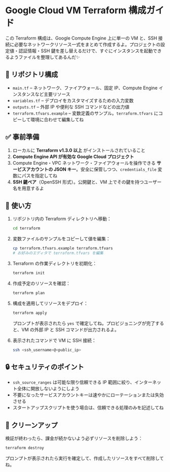 # Google Cloud VM Terraform 構成ガイド

この Terraform 構成は、Google Compute Engine 上に単一の VM と、SSH 接続に必要なネットワークリソース一式をまとめて作成するよ。プロジェクトの設定値・認証情報・SSH 鍵を差し替えるだけで、すぐにインスタンスを起動できるようファイルを整理してあるんだ✨

## 📁 リポジトリ構成

- `main.tf` – ネットワーク、ファイアウォール、固定 IP、Compute Engine インスタンスなど主要リソース
- `variables.tf` – デプロイをカスタマイズするための入力変数
- `outputs.tf` – 外部 IP や便利な SSH コマンドなどの出力値
- `terraform.tfvars.example` – 変数定義のサンプル。`terraform.tfvars` にコピーして環境に合わせて編集してね

## ✅ 事前準備

1. ローカルに **Terraform v1.3.0 以上** がインストールされていること
2. **Compute Engine API が有効な Google Cloud プロジェクト**
3. Compute Engine・VPC ネットワーク・ファイアウォールを操作できる **サービスアカウントの JSON キー**。安全に保管しつつ、`credentials_file` 変数にパスを指定してね
4. **SSH 鍵ペア**（OpenSSH 形式）。公開鍵と、VM 上でその鍵を持つユーザー名を用意するよ

## 🚀 使い方

1. リポジトリ内の Terraform ディレクトリへ移動：

   ```bash
   cd terraform
   ```

2. 変数ファイルのサンプルをコピーして値を編集：

   ```bash
   cp terraform.tfvars.example terraform.tfvars
   # お好みのエディタで terraform.tfvars を編集
   ```

3. Terraform の作業ディレクトリを初期化：

   ```bash
   terraform init
   ```

4. 作成予定のリソースを確認：

   ```bash
   terraform plan
   ```

5. 構成を適用してリソースをデプロイ：

   ```bash
   terraform apply
   ```

   プロンプトが表示されたら `yes` で確定してね。プロビジョニングが完了すると、VM の外部 IP と SSH コマンドが出力されるよ。

6. 表示されたコマンドで VM に SSH 接続：

   ```bash
   ssh <ssh_username>@<public_ip>
   ```

## 🔒 セキュリティのポイント

- `ssh_source_ranges` は可能な限り信頼できる IP 範囲に絞り、インターネット全体に開放しないようにしよう
- 不要になったサービスアカウントキーは速やかにローテーションまたは失効させる
- スタートアップスクリプトを使う場合は、信頼できる処理のみを記述してね

## 🧹 クリーンアップ

検証が終わったら、課金が続かないよう必ずリソースを削除しよう：

```bash
terraform destroy
```

プロンプトが表示されたら実行を確定して、作成したリソースをすべて削除してね。

